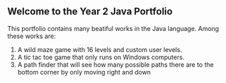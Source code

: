 ## Welcome to the Year 2 Java Portfolio

This portfolio contains many beatiful works in the Java language. Among these works are:
1. A wild maze game with 16 levels and custom user levels. 
2. A tic tac toe game that only runs on Windows computers.
3. A path finder that will see how many possible paths there are to the bottom corner by only moving right and down

